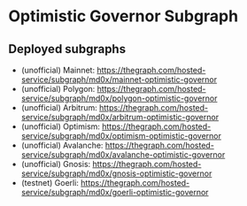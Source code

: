 # Optimistic Governor Subgraph

## Deployed subgraphs

- (unofficial) Mainnet: https://thegraph.com/hosted-service/subgraph/md0x/mainnet-optimistic-governor
- (unofficial) Polygon: https://thegraph.com/hosted-service/subgraph/md0x/polygon-optimistic-governor
- (unofficial) Arbitrum: https://thegraph.com/hosted-service/subgraph/md0x/arbitrum-optimistic-governor
- (unofficial) Optimism: https://thegraph.com/hosted-service/subgraph/md0x/optimism-optimistic-governor
- (unofficial) Avalanche: https://thegraph.com/hosted-service/subgraph/md0x/avalanche-optimistic-governor
- (unofficial) Gnosis: https://thegraph.com/hosted-service/subgraph/md0x/gnosis-optimistic-governor
- (testnet) Goerli: https://thegraph.com/hosted-service/subgraph/md0x/goerli-optimistic-governor
